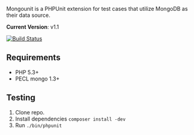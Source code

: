 Mongounit is a PHPUnit extension for test cases that utilize MongoDB as their data source.

__Current Version__: v1.1

[![Build Status](https://secure.travis-ci.org/zumba/mongounit.png)](http://travis-ci.org/zumba/mongounit)

## Requirements

* PHP 5.3+
* PECL mongo 1.3+

## Testing

1. Clone repo.
1. Install dependencies `composer install -dev`
1. Run `./bin/phpunit`
